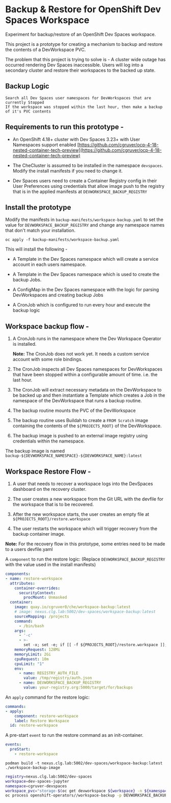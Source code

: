 # Backup & Restore for OpenShift Dev Spaces Workspace

Experiment for backup/restore of an OpenShift Dev Spaces workspace.

This project is a prototype for creating a mechanism to backup and restore the contents of a DevWorkspace PVC.

The problem that this project is trying to solve is - A cluster wide outage has occurred rendering Dev Spaces inaccessible.  Users will log into a secondary cluster and restore their workspaces to the backed up state.

## Backup Logic

```text
Search all Dev Spaces user namespaces for DevWorkspaces that are currently Stopped
If the workspace was stopped within the last hour, then make a backup of it's PVC contents
```

## Requirements to run this prototype -

* An OpenShift 4.18+ cluster with Dev Spaces 3.23+ with User Namespaces support enabled [https://github.com/cgruver/ocp-4-18-nested-container-tech-preview](https://github.com/cgruver/ocp-4-18-nested-container-tech-preview)

* The CheCluster is assumed to be installed in the namespace `devspaces`.  Modify the install manifests if you need to change it.

* Dev Spaces users need to create a Container Registry config in their User Preferences using credentials that allow image push to the registry that is in the applied manifests at `DEVWORKSPACE_BACKUP_REGISTRY`

## Install the prototype

Modify the manifests in `backup-manifests/workspace-backup.yaml` to set the value for `DEVWORKSPACE_BACKUP_REGISTRY` and change any namespace names that don't match your installation.

```
oc apply -f backup-manifests/workspace-backup.yaml
```

This will install the following -

* A Template in the Dev Spaces namespace which will create a service account in each users namespace.

* A Template in the Dev Spaces namespace which is used to create the backup Jobs.

* A ConfigMap in the Dev Spaces namespace with the logic for parsing DevWorkspaces and creating backup Jobs

* A CronJob which is configured to run every hour and execute the backup logic

## Workspace backup flow -

1. A CronJob runs in the namespace where the Dev Workspace Operator is installed.

   __Note:__ The CronJob does not work yet.  It needs a custom service account with some role bindings.

1. The CronJob inspects all Dev Spaces namespaces for DevWorkspaces that have been stopped within a configurable amount of time.  i.e. the last hour.

1. The CronJob will extract necessary metadata on the DevWorkspace to be backed up and then instantiate a Template which creates a Job in the namespace of the DevWorkspace that runs a backup routine.

1. The backup routine mounts the PVC of the DevWorkspace

1. The backup routine uses Buildah to create a `FROM Scratch` image containing the contents of the `${PROJECTS_ROOT}` of the DevWorkspace.

1. The backup image is pushed to an external image registry using credentials within the namespace.

The backup image is named `backup-${DEVWORKSPACE_NAMESPACE}-${DEVWORKSPACE_NAME}:latest`

## Workspace Restore Flow -

1. A user that needs to recover a workspace logs into the DevSpaces dashboard on the recovery cluster.

1. The user creates a new workspace from the Git URL with the devfile for the workspace that is to be recovered.

1. After the new workspace starts, the user creates an empty file at `${PROJECTS_ROOT}/restore.workspace`

1. The user restarts the workspace which will trigger recovery from the backup container image.

__Note:__ For the recovery flow in this prototype, some entries need to be made to a users devfile.yaml

A `component` to run the restore logic:  (Replace `DEVWORKSPACE_BACKUP_REGISTRY` with the value used in the install manifests)

```yaml
components:
- name: restore-workspace
  attributes:
    container-overrides: 
      securityContext:
        procMount: Unmasked
  container:
    image: quay.io/cgruver0/che/workspace-backup:latest
    # image: nexus.clg.lab:5002/dev-spaces/workspace-backup:latest
    sourceMapping: /projects
    command:
      - /bin/bash
    args:
      - '-c'
      - >-
        set -x; set -e; if [[ -f ${PROJECTS_ROOT}/restore.workspace ]]; then /workspace-recovery.sh --restore; fi
    memoryRequest: 128Mi
    memoryLimit: 2Gi
    cpuRequest: 10m
    cpuLimit: "1"
    env:
      - name: REGISTRY_AUTH_FILE
        value: /tmp/registry/auth.json
      - name: DEVWORKSPACE_BACKUP_REGISTRY
        value: your-registry.org:5000/target/for/backups
```

An `apply` command for the restore logic:

```yaml
commands:
- apply:
    component: restore-workspace
    label: Restore Workspace
  id: restore-workspace
```

A pre-start `event` to run the restore command as an init-container.

```yaml
events:
  preStart:
    - restore-workspace
```

```
podman build -t nexus.clg.lab:5002/dev-spaces/workspace-backup:latest ./workspace-backup-image
```

```bash
registry=nexus.clg.lab:5002/dev-spaces
workspace=dev-spaces-jupyter
namespace=cgruver-devspaces
workspace_pvc="storage-$(oc get devworkspace ${workspace} -n ${namespace} -o go-template='{{.status.devworkspaceId}}')"
oc process openshift-operators//workspace-backup -p DEVWORKSPACE_BACKUP_REGISTRY=${registry} -p DEVWORKSPACE_NAME=${workspace} -p DEVWORKSPACE_NAMESPACE=${namespace} -p DEVWORKSPACE_PVC=${workspace_pvc} | oc apply -n ${namespace} -f -
```
